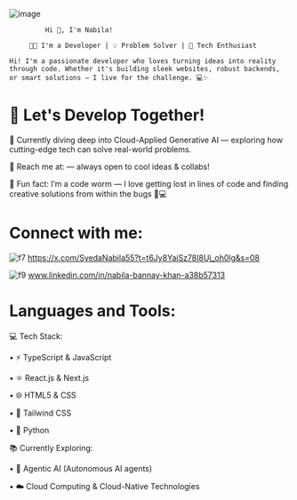 ![image](https://github.com/user-attachments/assets/7b768a2b-b5be-40bc-97b4-cbd84fe53b59)



             Hi 👋, I'm Nabila!

         👨‍💻 I'm a Developer | 💡 Problem Solver | 🚀 Tech Enthusiast

    Hi! I'm a passionate developer who loves turning ideas into reality through code. Whether it's building sleek websites, robust backends, or smart solutions — I live for the challenge. 💻✨


#  🚀 Let's Develop Together!

🌱 Currently diving deep into Cloud-Applied Generative AI — exploring how cutting-edge tech can solve real-world problems.

👾 Reach me at:  — always open to cool ideas & collabs!

🤖 Fun fact: I’m a code worm — I love getting lost in lines of code and finding creative solutions from within the bugs 🐛💻

# Connect with me:

![f7](https://github.com/user-attachments/assets/eb61c6f1-1bd3-47f2-8c72-2ab3c29feb83)  https://x.com/SyedaNabila55?t=t6Jy8YaiSz78I8Uj_oh0lg&s=08


![f9](https://github.com/user-attachments/assets/24e202eb-01c3-4b74-adc4-4471525cf98d)  www.linkedin.com/in/nabila-bannay-khan-a38b57313


# Languages and Tools:

💻 Tech Stack:

• ⚡ TypeScript & JavaScript

• ⚛️ React.js & Next.js

• 🌐 HTML5 & CSS

• 🎨 Tailwind CSS

• 🐍 Python

📚 Currently Exploring:

• 🧠 Agentic AI (Autonomous AI agents)

• ☁️ Cloud Computing & Cloud-Native Technologies
